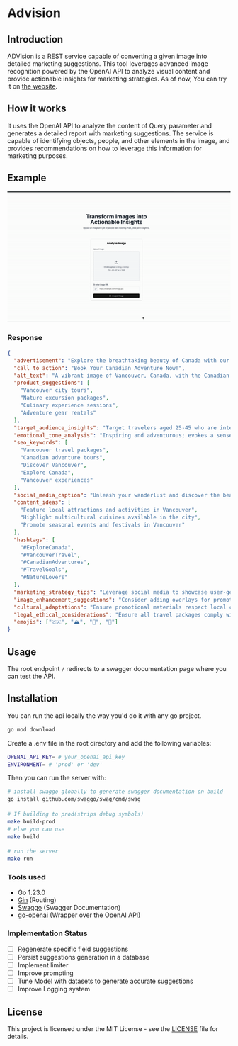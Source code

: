 # Advision

## Introduction

ADVision is a REST service capable of converting a given image into detailed marketing suggestions. This tool leverages advanced image recognition powered by the OpenAI API to analyze visual content and provide actionable insights for marketing strategies.
As of now, You can try it on [the website](https://ad-vision-site.vercel.app/).

## How it works

It uses the OpenAI API to analyze the content of Query parameter and generates a detailed report with marketing suggestions. The service is capable of identifying objects, people, and other elements in the image, and provides recommendations on how to leverage this information for marketing purposes.

## Example

![Description of the GIF](media/demo.gif)

### Response

```json
{
  "advertisement": "Explore the breathtaking beauty of Canada with our exclusive travel packages! Discover the vibrant city of Vancouver, where stunning mountain views meet an energetic urban atmosphere. Book your adventure today and immerse yourself in the culture, cuisine, and natural wonders that this incredible destination has to offer. Don't just visit, experience Canada like never before!",
  "call_to_action": "Book Your Canadian Adventure Now!",
  "alt_text": "A vibrant image of Vancouver, Canada, with the Canadian flag in the foreground.",
  "product_suggestions": [
    "Vancouver city tours",
    "Nature excursion packages",
    "Culinary experience sessions",
    "Adventure gear rentals"
  ],
  "target_audience_insights": "Target travelers aged 25-45 who are interested in nature, culture, and unique experiences.",
  "emotional_tone_analysis": "Inspiring and adventurous; evokes a sense of exploration and appreciation for nature.",
  "seo_keywords": [
    "Vancouver travel packages",
    "Canadian adventure tours",
    "Discover Vancouver",
    "Explore Canada",
    "Vancouver experiences"
  ],
  "social_media_caption": "Unleash your wanderlust and discover the beauty of Vancouver—where adventure awaits!",
  "content_ideas": [
    "Feature local attractions and activities in Vancouver",
    "Highlight multicultural cuisines available in the city",
    "Promote seasonal events and festivals in Vancouver"
  ],
  "hashtags": [
    "#ExploreCanada",
    "#VancouverTravel",
    "#CanadianAdventures",
    "#TravelGoals",
    "#NatureLovers"
  ],
  "marketing_strategy_tips": "Leverage social media to showcase user-generated content from travelers; partner with influencers to increase reach.",
  "image_enhancement_suggestions": "Consider adding overlays for promotional text or a filter to enhance colors that reflect the lively atmosphere of the city.",
  "cultural_adaptations": "Ensure promotional materials respect local customs and values, emphasizing Canada's multiculturalism.",
  "legal_ethical_considerations": "Ensure all travel packages comply with current regulations and are ethically marketed to avoid misleading information.",
  "emojis": ["🇨🇦", "🏔️", "🌆", "🛶"]
}
```

## Usage

The root endpoint `/` redirects to a swagger documentation page where you can test the API.

## Installation

You can run the api locally the way you'd do it with any go project.

```bash
go mod download

```

Create a .env file in the root directory and add the following variables:

```bash
OPENAI_API_KEY= # your_openai_api_key
ENVIRONMENT= # 'prod' or 'dev'
```

Then you can run the server with:

```bash
# install swaggo globally to generate swagger documentation on build
go install github.com/swaggo/swag/cmd/swag

# If building to prod(strips debug symbols)
make build-prod
# else you can use
make build

# run the server
make run
```

### Tools used

- Go 1.23.0
- [Gin](https://github.com/gin-gonic/gin) (Routing)
- [Swaggo](https://github.com/swaggo/swag) (Swagger Documentation)
- [go-openai](https://github.com/sashabaranov/go-openai) (Wrapper over the OpenAI API)

### Implementation Status

- [ ] Regenerate specific field suggestions
- [ ] Persist suggestions generation in a database
- [ ] Implement limiter
- [ ] Improve prompting
- [ ] Tune Model with datasets to generate accurate suggestions
- [ ] Improve Logging system

## License

This project is licensed under the MIT License - see the [LICENSE](LICENSE.txt) file for details.

